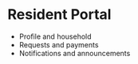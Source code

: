 # Resident Portal

- Profile and household
- Requests and payments
- Notifications and announcements